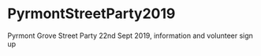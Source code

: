 # PyrmontStreetParty2019
Pyrmont Grove Street Party 22nd Sept 2019, information and volunteer sign up
